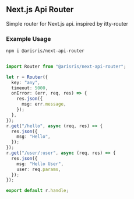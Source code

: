 ## Next.js Api Router

Simple router for Next.js api. inspired by itty-router

### Example Usage

```bash
npm i @arisris/next-api-router
```

```typescript

import Router from "@arisris/next-api-router";

let r = Router({
  key: "any",
  timeout: 5000,
  onError: (err, req, res) => {
    res.json({
      msg: err.message,
    });
  },
});
r.get("/hello", async (req, res) => {
  res.json({
    msg: "Hello",
  });
});
r.get("/user/:user", async (req, res) => {
  res.json({
    msg: "Hello User",
    user: req.params,
  });
});

export default r.handle;

```